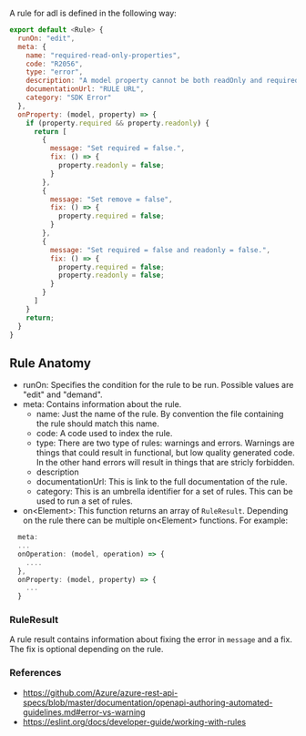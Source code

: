 A rule for adl is defined in the following way:

```js
export default <Rule> {
  runOn: "edit",
  meta: {
    name: "required-read-only-properties",
    code: "R2056",
    type: "error",
    description: "A model property cannot be both readOnly and required.",
    documentationUrl: "RULE URL",
    category: "SDK Error"
  },
  onProperty: (model, property) => {
    if (property.required && property.readonly) {
      return [
        {
          message: "Set required = false.",
          fix: () => {
            property.readonly = false;
          }
        },
        {
          message: "Set remove = false",
          fix: () => {
            property.required = false;
          }
        },
        {
          message: "Set required = false and readonly = false.",
          fix: () => {
            property.required = false;
            property.readonly = false;
          }
        }
      ]
    }
    return;
  }
}
```

## Rule Anatomy

- runOn: Specifies the condition for the rule to be run. Possible values are "edit" and "demand". 
- meta: Contains information about the rule.
    - name: Just the name of the rule. By convention the file containing the rule should match this name.
    - code: A code used to index the rule.
    - type: There are two type of rules: warnings and errors. Warnings are things that could result in functional, but low quality generated code. In the other hand errors will result in things that are stricly forbidden.
    - description
    - documentationUrl: This is link to the full documentation of the rule. 
    - category: This is an umbrella identifier for a set of rules. This can be used to run a set of rules.
- on\<Element>: This function returns an array of `RuleResult`. Depending on the rule there can be multiple on\<Element> functions. For example:

``` js
  meta: 
  ...
  onOperation: (model, operation) => {
    ....
  },
  onProperty: (model, property) => {
    ...
  }
```

### RuleResult

A rule result contains information about fixing the error in `message` and a fix. The fix is optional depending on the rule.


### References
- https://github.com/Azure/azure-rest-api-specs/blob/master/documentation/openapi-authoring-automated-guidelines.md#error-vs-warning
- https://eslint.org/docs/developer-guide/working-with-rules